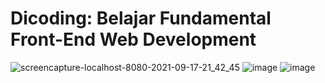 # Dicoding: Belajar Fundamental Front-End Web Development
![screencapture-localhost-8080-2021-09-17-21_42_45](https://user-images.githubusercontent.com/48237280/133803227-c85cf2f3-140e-4745-a1bc-b39441c0c353.png)
![image](https://user-images.githubusercontent.com/48237280/133803051-4464ccae-bb38-4e72-927b-a3f897e171e9.png)
![image](https://user-images.githubusercontent.com/48237280/133803091-9468a7d5-a14e-43a7-9b2a-ec32ee02a41f.png)
